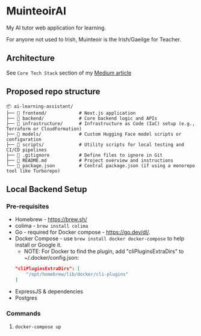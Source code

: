 # MuinteoirAI
My AI tutor web application for learning.

For anyone not used to Irish, Muinteoir is the Irish/Gaeilge for Teacher.

## Architecture
See `Core Tech Stack` section of my [Medium article](https://medium.com/@conorSmyth13/building-my-own-ai-personal-learning-assistant-7bbe74915b3e)

## Proposed repo structure
```plaintext
📦 ai-learning-assistant/
├── 📁 frontend/            # Next.js application
├── 📁 backend/             # Core backend logic and APIs
├── 📁 infrastructure/      # Infrastructure as Code (IaC) setup (e.g., Terraform or CloudFormation)
├── 📁 models/              # Custom Hugging Face model scripts or configuration
├── 📁 scripts/             # Utility scripts for local testing and CI/CD pipelines
├── 📄 .gitignore           # Define files to ignore in Git
├── 📄 README.md            # Project overview and instructions
└── 📄 package.json         # Central package.json (if using a monorepo tool like Turborepo)
```

## Local Backend Setup
### Pre-requisites
* Homebrew - https://brew.sh/
* colima - `brew install colima`
* Go - required for Docker compose - https://go.dev/dl/.
* Docker Compose - use `brew install docker docker-compose` to help  install or Google it.
    * NOTE: For Docker to find the plugin, add "cliPluginsExtraDirs" to ~/.docker/config.json:
    ```json
    "cliPluginsExtraDirs": [
        "/opt/homebrew/lib/docker/cli-plugins"
    ]
    ```
* ExpressJS & dependencies
* Postgres

### Commands
1. `docker-compose up`
